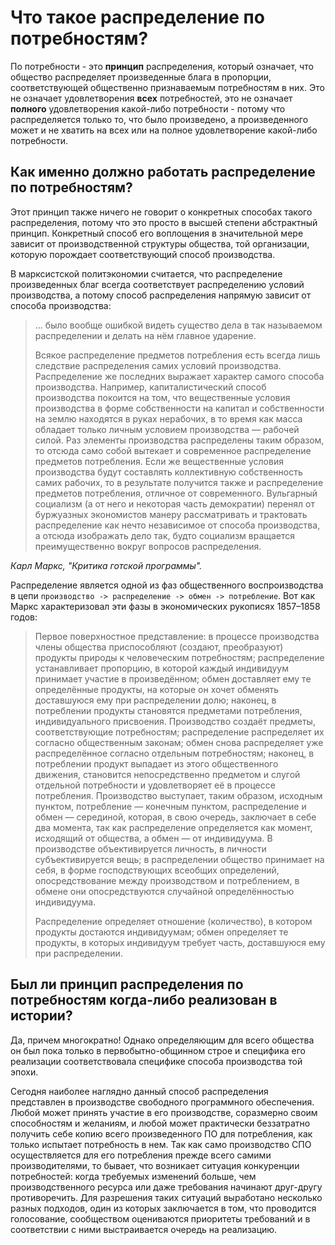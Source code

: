 # Что такое распределение по потребностям?

По потребности - это **принцип** распределения, который означает, что общество распределяет произведенные блага в пропорции, соответствующей общественно признаваемым потребностям в них. Это не означает удовлетворения **всех** потребностей, это не означает **полного** удовлетворения какой-либо потребности - потому что распределяется только то, что было произведено, а произведенного может и не хватить на всех или на полное удовлетворение какой-либо потребности.

## Как именно должно работать распределение по потребностям?

Этот принцип также ничего не говорит о конкретных способах такого распределения, потому что это просто в высшей степени абстрактный принцип. Конкретный способ его воплощения в значительной мере зависит от производственной структуры общества, той организации, которую порождает соответствующий способ производства.

В марксистской политэкономии считается, что распределение произведенных благ всегда соответствует распределению условий производства, а потому способ распределения напрямую зависит от способа производства:

> ... было вообще ошибкой видеть существо дела в так называемом распределении и делать на нём главное ударение.
>
> Всякое распределение предметов потребления есть всегда лишь следствие распределения самих условий производства. Распределение же последних выражает характер самого способа производства. Например, капиталистический способ производства покоится на том, что вещественные условия производства в форме собственности на капитал и собственности на землю находятся в руках нерабочих, в то время как масса обладает только личным условием производства — рабочей силой. Раз элементы производства распределены таким образом, то отсюда само собой вытекает и современное распределение предметов потребления. Если же вещественные условия производства будут составлять коллективную собственность самих рабочих, то в результате получится также и распределение предметов потребления, отличное от современного. Вульгарный социализм (а от него и некоторая часть демократии) перенял от буржуазных экономистов манеру рассматривать и трактовать распределение как нечто независимое от способа производства, а отсюда изображать дело так, будто социализм вращается преимущественно вокруг вопросов распределения.

*Карл Маркс, "Критика готской программы".*

Распределение является одной из фаз общественного воспроизводства в цепи `производство -> распределение -> обмен -> потребление`. Вот как Маркс характеризовал эти фазы в экономических рукописях 1857–1858 годов:

> Первое поверхностное представление: в процессе производства члены общества приспособляют (создают, преобразуют) продукты природы к человеческим потребностям; распределение устанавливает пропорцию, в которой каждый индивидуум принимает участие в произведённом; обмен доставляет ему те определённые продукты, на которые он хочет обменять доставшуюся ему при распределении долю; наконец, в потреблении продукты становятся предметами потребления, индивидуального присвоения. Производство создаёт предметы, соответствующие потребностям; распределение распределяет их согласно общественным законам; обмен снова распределяет уже распределённое согласно отдельным потребностям; наконец, в потреблении продукт выпадает из этого общественного движения, становится непосредственно предметом и слугой отдельной потребности и удовлетворяет её в процессе потребления. Производство выступает, таким образом, исходным пунктом, потребление — конечным пунктом, распределение и обмен — серединой, которая, в свою очередь, заключает в себе два момента, так как распределение определяется как момент, исходящий от общества, а обмен — от индивидуума. В производстве объективируется личность, в личности субъективируется вещь; в распределении общество принимает на себя, в форме господствующих всеобщих определений, опосредствование между производством и потреблением, в обмене они опосредствуются случайной определённостью индивидуума.
> 
> Распределение определяет отношение (количество), в котором продукты достаются индивидуумам; обмен определяет те продукты, в которых индивидуум требует часть, доставшуюся ему при распределении.

## Был ли принцип распределения по потребностям когда-либо реализован в истории?

Да, причем многократно! Однако определяющим для всего общества он был пока только в первобытно-общинном строе и специфика его реализации соответствовала специфике способа производства той эпохи.

Сегодня наиболее наглядно данный способ распределения представлен в производстве свободного программного обеспечения. Любой может принять участие в его производстве, соразмерно своим способностям и желаниям, и любой может практически беззатратно получить себе копию всего произведенного ПО для потребления, как только испытает потребность в нем. Так как само производство СПО осуществляется для его потребления прежде всего самими производителями, то бывает, что возникает ситуация конкуренции потребностей: когда требуемых изменений больше, чем производственного ресурса или даже требования начинают друг-другу противоречить. Для разрешения таких ситуаций выработано несколько разных подходов, один из которых заключается в том, что проводится голосование, сообществом оцениваются приоритеты требований и в соответствии с ними выстраивается очередь на реализацию.